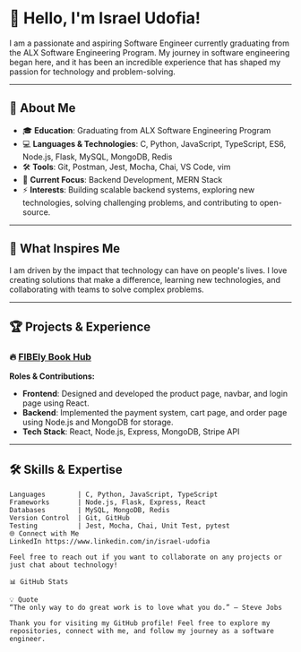 # 👋 Hello, I'm Israel Udofia!

I am a passionate and aspiring Software Engineer currently graduating from the ALX Software Engineering Program. My journey in software engineering began here, and it has been an incredible experience that has shaped my passion for technology and problem-solving.

---

## 🚀 About Me

- 🎓 **Education**: Graduating from ALX Software Engineering Program
- 💻 **Languages & Technologies**: C, Python, JavaScript, TypeScript, ES6, Node.js, Flask, MySQL, MongoDB, Redis
- 🛠️ **Tools**: Git, Postman, Jest, Mocha, Chai, VS Code, vim
- 🌱 **Current Focus**: Backend Development, MERN Stack
- ⚡ **Interests**: Building scalable backend systems, exploring new technologies, solving challenging problems, and contributing to open-source.

---

## 💼 What Inspires Me

I am driven by the impact that technology can have on people's lives. I love creating solutions that make a difference, learning new technologies, and collaborating with teams to solve complex problems. 

---

## 🏆 Projects & Experience

### 🔥 [FIBEly Book Hub](#)
**Roles & Contributions:**
- **Frontend**: Designed and developed the product page, navbar, and login page using React.
- **Backend**: Implemented the payment system, cart page, and order page using Node.js and MongoDB for storage.
- **Tech Stack**: React, Node.js, Express, MongoDB, Stripe API

---

## 🛠️ Skills & Expertise

```plaintext
Languages        | C, Python, JavaScript, TypeScript
Frameworks       | Node.js, Flask, Express, React
Databases        | MySQL, MongoDB, Redis
Version Control  | Git, GitHub
Testing          | Jest, Mocha, Chai, Unit Test, pytest
🌐 Connect with Me
LinkedIn https://www.linkedin.com/in/israel-udofia

Feel free to reach out if you want to collaborate on any projects or just chat about technology!

📊 GitHub Stats

💡 Quote
“The only way to do great work is to love what you do.” – Steve Jobs

Thank you for visiting my GitHub profile! Feel free to explore my repositories, connect with me, and follow my journey as a software engineer.
